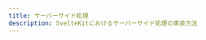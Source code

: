 ```yaml
---
title: サーバーサイド処理
description: SvelteKitにおけるサーバーサイド処理の実装方法
---
```


<script>
  import PreparingPage from '$lib/components/PreparingPage.svelte';
</script>

<PreparingPage 
  title="サーバーサイド処理" 
  description="SvelteKitでのサーバーサイド処理について詳しく学びます。+page.server.tsと+layout.server.tsファイルの使い方、サーバー専用のload関数の実装、データベースアクセス、外部API呼び出し、セッション管理、Cookie操作、環境変数の安全な取り扱い、TypeScriptでの型安全なサーバーサイドコードの書き方などを実践的な例とともに解説します。"
  expectedDate="2025年1月予定" />
